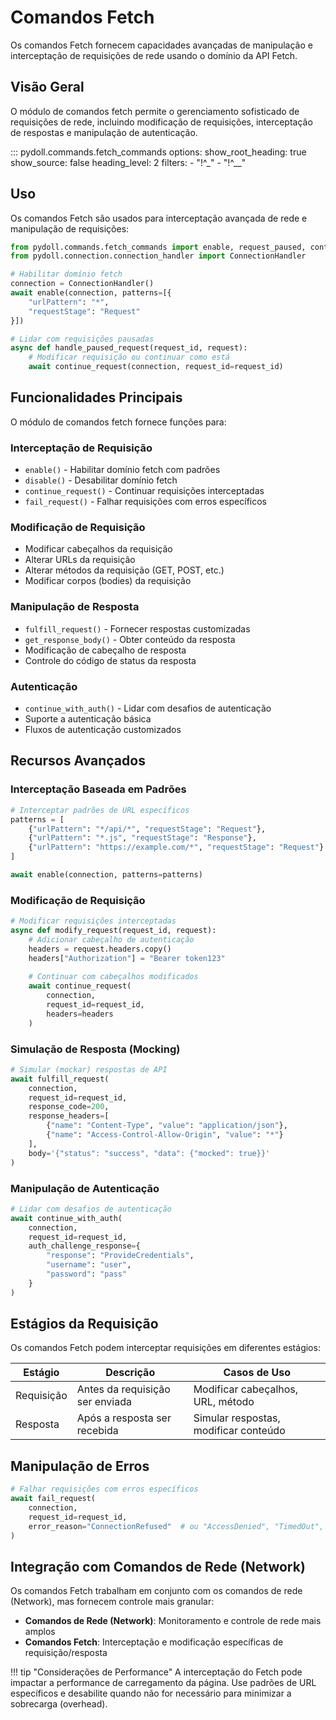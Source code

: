 # Comandos Fetch

Os comandos Fetch fornecem capacidades avançadas de manipulação e interceptação de requisições de rede usando o domínio da API Fetch.

## Visão Geral

O módulo de comandos fetch permite o gerenciamento sofisticado de requisições de rede, incluindo modificação de requisições, interceptação de respostas e manipulação de autenticação.

::: pydoll.commands.fetch_commands
    options:
      show_root_heading: true
      show_source: false
      heading_level: 2
      filters:
        - "!^_"
        - "!^__"

## Uso

Os comandos Fetch são usados para interceptação avançada de rede e manipulação de requisições:

```python
from pydoll.commands.fetch_commands import enable, request_paused, continue_request
from pydoll.connection.connection_handler import ConnectionHandler

# Habilitar domínio fetch
connection = ConnectionHandler()
await enable(connection, patterns=[{
    "urlPattern": "*",
    "requestStage": "Request"
}])

# Lidar com requisições pausadas
async def handle_paused_request(request_id, request):
    # Modificar requisição ou continuar como está
    await continue_request(connection, request_id=request_id)
```

## Funcionalidades Principais

O módulo de comandos fetch fornece funções para:

### Interceptação de Requisição
- `enable()` - Habilitar domínio fetch com padrões
- `disable()` - Desabilitar domínio fetch
- `continue_request()` - Continuar requisições interceptadas
- `fail_request()` - Falhar requisições com erros específicos

### Modificação de Requisição
- Modificar cabeçalhos da requisição
- Alterar URLs da requisição
- Alterar métodos da requisição (GET, POST, etc.)
- Modificar corpos (bodies) da requisição

### Manipulação de Resposta
- `fulfill_request()` - Fornecer respostas customizadas
- `get_response_body()` - Obter conteúdo da resposta
- Modificação de cabeçalho de resposta
- Controle do código de status da resposta

### Autenticação
- `continue_with_auth()` - Lidar com desafios de autenticação
- Suporte a autenticação básica
- Fluxos de autenticação customizados

## Recursos Avançados

### Interceptação Baseada em Padrões
```python
# Interceptar padrões de URL específicos
patterns = [
    {"urlPattern": "*/api/*", "requestStage": "Request"},
    {"urlPattern": "*.js", "requestStage": "Response"},
    {"urlPattern": "https://example.com/*", "requestStage": "Request"}
]

await enable(connection, patterns=patterns)
```

### Modificação de Requisição
```python
# Modificar requisições interceptadas
async def modify_request(request_id, request):
    # Adicionar cabeçalho de autenticação
    headers = request.headers.copy()
    headers["Authorization"] = "Bearer token123"
    
    # Continuar com cabeçalhos modificados
    await continue_request(
        connection,
        request_id=request_id,
        headers=headers
    )
```

### Simulação de Resposta (Mocking)
```python
# Simular (mockar) respostas de API
await fulfill_request(
    connection,
    request_id=request_id,
    response_code=200,
    response_headers=[
        {"name": "Content-Type", "value": "application/json"},
        {"name": "Access-Control-Allow-Origin", "value": "*"}
    ],
    body='{"status": "success", "data": {"mocked": true}}'
)
```

### Manipulação de Autenticação
```python
# Lidar com desafios de autenticação
await continue_with_auth(
    connection,
    request_id=request_id,
    auth_challenge_response={
        "response": "ProvideCredentials",
        "username": "user",
        "password": "pass"
    }
)
```

## Estágios da Requisição

Os comandos Fetch podem interceptar requisições em diferentes estágios:

| Estágio | Descrição | Casos de Uso |
|-------|-------------|-----------|
| Requisição | Antes da requisição ser enviada | Modificar cabeçalhos, URL, método |
| Resposta | Após a resposta ser recebida | Simular respostas, modificar conteúdo |

## Manipulação de Erros

```python
# Falhar requisições com erros específicos
await fail_request(
    connection,
    request_id=request_id,
    error_reason="ConnectionRefused"  # ou "AccessDenied", "TimedOut", etc.
)
```

## Integração com Comandos de Rede (Network)

Os comandos Fetch trabalham em conjunto com os comandos de rede (Network), mas fornecem controle mais granular:

- **Comandos de Rede (Network)**: Monitoramento e controle de rede mais amplos
- **Comandos Fetch**: Interceptação e modificação específicas de requisição/resposta

!!! tip "Considerações de Performance"
    A interceptação do Fetch pode impactar a performance de carregamento da página. Use padrões de URL específicos e desabilite quando não for necessário para minimizar a sobrecarga (overhead).